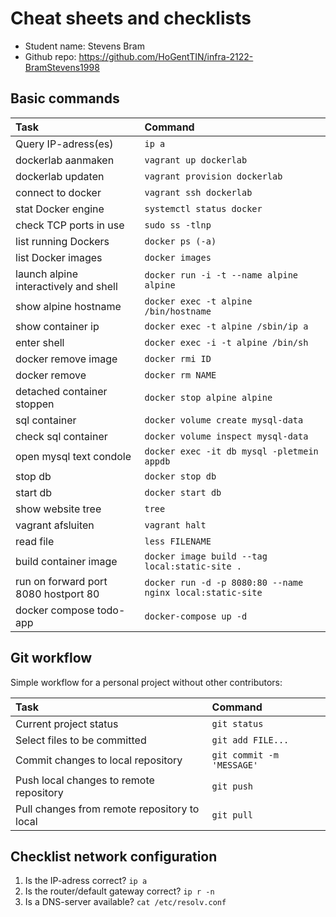 # Cheat sheets and checklists

- Student name: Stevens Bram
- Github repo: https://github.com/HoGentTIN/infra-2122-BramStevens1998

## Basic commands

| Task                 	| Command 							|
| :---                 	| :---   							|
| Query IP-adress(es)  	| `ip a`  							|
| dockerlab aanmaken   	| `vagrant up dockerlab` 			|
| dockerlab updaten    	| `vagrant provision dockerlab` 	|
| connect to docker | `vagrant ssh dockerlab` |
| stat Docker engine	| `systemctl status docker`			|
| check TCP ports in use| `sudo ss -tlnp`					|
| list running Dockers 	| `docker ps (-a)`						|
| list Docker images	| `docker images`					|
| launch alpine interactively and shell | `docker run -i -t --name alpine alpine`|
| show alpine hostname | `docker exec -t alpine /bin/hostname` |
| show container ip | `docker exec -t alpine /sbin/ip a` |
| enter shell | `docker exec -i -t alpine /bin/sh` |
| docker remove image | `docker rmi ID` |
| docker remove | `docker rm NAME` |
| detached container stoppen | `docker stop alpine alpine` |
| sql container | `docker volume create mysql-data` |
| check sql container | `docker volume inspect mysql-data` |
| open mysql text condole | `docker exec -it db mysql -pletmein appdb` |
| stop db | `docker stop db` |
| start db | `docker start db` |
| show website tree | `tree` |
| vagrant afsluiten | `vagrant halt` |
| read file | `less FILENAME` |
| build container image | `docker image build --tag local:static-site .`|
| run on forward port 8080 hostport 80 | `docker run -d -p 8080:80 --name nginx local:static-site` |
| docker compose todo-app | `docker-compose up -d` |





## Git workflow

Simple workflow for a personal project without other contributors:

| Task                                         | Command                   |
| :---                                         | :---                      |
| Current project status                       | `git status`              |
| Select files to be committed                 | `git add FILE...`         |
| Commit changes to local repository           | `git commit -m 'MESSAGE'` |
| Push local changes to remote repository      | `git push`                |
| Pull changes from remote repository to local | `git pull`                |

## Checklist network configuration

1. Is the IP-adress correct? `ip a`
2. Is the router/default gateway correct? `ip r -n`
3. Is a DNS-server available? `cat /etc/resolv.conf`

